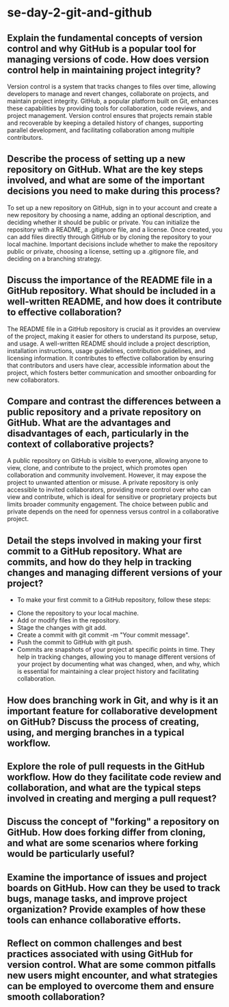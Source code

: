 # se-day-2-git-and-github
## Explain the fundamental concepts of version control and why GitHub is a popular tool for managing versions of code. How does version control help in maintaining project integrity?
Version control is a system that tracks changes to files over time, allowing developers to manage and revert changes, collaborate on projects, and maintain project integrity. GitHub, a popular platform built on Git, enhances these capabilities by providing tools for collaboration, code reviews, and project management. Version control ensures that projects remain stable and recoverable by keeping a detailed history of changes, supporting parallel development, and facilitating collaboration among multiple contributors.

## Describe the process of setting up a new repository on GitHub. What are the key steps involved, and what are some of the important decisions you need to make during this process?
To set up a new repository on GitHub, sign in to your account and create a new repository by choosing a name, adding an optional description, and deciding whether it should be public or private. You can initialize the repository with a README, a .gitignore file, and a license. Once created, you can add files directly through GitHub or by cloning the repository to your local machine. Important decisions include whether to make the repository public or private, choosing a license, setting up a .gitignore file, and deciding on a branching strategy.

## Discuss the importance of the README file in a GitHub repository. What should be included in a well-written README, and how does it contribute to effective collaboration?
The README file in a GitHub repository is crucial as it provides an overview of the project, making it easier for others to understand its purpose, setup, and usage. A well-written README should include a project description, installation instructions, usage guidelines, contribution guidelines, and licensing information. It contributes to effective collaboration by ensuring that contributors and users have clear, accessible information about the project, which fosters better communication and smoother onboarding for new collaborators.

## Compare and contrast the differences between a public repository and a private repository on GitHub. What are the advantages and disadvantages of each, particularly in the context of collaborative projects?
A public repository on GitHub is visible to everyone, allowing anyone to view, clone, and contribute to the project, which promotes open collaboration and community involvement. However, it may expose the project to unwanted attention or misuse. A private repository is only accessible to invited collaborators, providing more control over who can view and contribute, which is ideal for sensitive or proprietary projects but limits broader community engagement. The choice between public and private depends on the need for openness versus control in a collaborative project.

## Detail the steps involved in making your first commit to a GitHub repository. What are commits, and how do they help in tracking changes and managing different versions of your project?
* To make your first commit to a GitHub repository, follow these steps:

- Clone the repository to your local machine.
- Add or modify files in the repository.
- Stage the changes with git add.
- Create a commit with git commit -m "Your commit message".
- Push the commit to GitHub with git push.
- Commits are snapshots of your project at specific points in time.
  They help in tracking changes, allowing you to manage different versions of your project by documenting what was changed, when, and why, which is essential for maintaining a clear project history and facilitating collaboration.

## How does branching work in Git, and why is it an important feature for collaborative development on GitHub? Discuss the process of creating, using, and merging branches in a typical workflow.

## Explore the role of pull requests in the GitHub workflow. How do they facilitate code review and collaboration, and what are the typical steps involved in creating and merging a pull request?

## Discuss the concept of "forking" a repository on GitHub. How does forking differ from cloning, and what are some scenarios where forking would be particularly useful?

## Examine the importance of issues and project boards on GitHub. How can they be used to track bugs, manage tasks, and improve project organization? Provide examples of how these tools can enhance collaborative efforts.

## Reflect on common challenges and best practices associated with using GitHub for version control. What are some common pitfalls new users might encounter, and what strategies can be employed to overcome them and ensure smooth collaboration?
